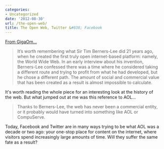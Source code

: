 ```yaml
---
categories:
- Uncategorized
date: '2012-08-30'
url: /the-open-web/
title: The Open Web, Twitter &#038; Facebook
---
```


<a href="http://gigaom.com/2012/08/10/theres-only-one-truly-open-platform-the-web/">From GigaOm...</a>

<blockquote>It’s worth remembering what Sir Tim Berners-Lee did 21 years ago, when he created the first truly open internet-based platform: namely, the World Wide Web. In an early interview about his invention, Berners-Lee confessed there was a time where he considered taking a different route and trying to profit from what he had developed, but he chose a different path. The amount of social and commercial value that has been created as a result is almost impossible to calculate.</blockquote>

It's worth reading the whole piece for an interesting look at the history of the web. But what jumped out at me was this reference to AOL...

<blockquote>Thanks to Berners-Lee, the web has never been a commercial entity, or it probably would have turned into something like AOL or CompuServe.</blockquote>

Today, Facebook and Twitter are in many ways trying to be what AOL was a decade or two ago: your one-stop place for content on the internet, where visitors spend increasingly large amounts of time. Will they suffer the same fate as a result?